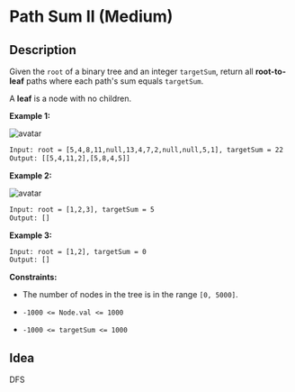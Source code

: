 # Path Sum II (Medium)

## Description

Given the `root` of a binary tree and an integer `targetSum`, return all **root-to-leaf** paths where each path's sum equals `targetSum`.

A **leaf** is a node with no children.



**Example 1:**

![avatar](https://assets.leetcode.com/uploads/2021/01/18/pathsum1.jpg)

```html
Input: root = [5,4,8,11,null,13,4,7,2,null,null,5,1], targetSum = 22
Output: [[5,4,11,2],[5,8,4,5]]
```

**Example 2:**

![avatar](https://assets.leetcode.com/uploads/2021/01/18/pathsum2.jpg)

```html
Input: root = [1,2,3], targetSum = 5
Output: []
```

**Example 3:**

```html
Input: root = [1,2], targetSum = 0
Output: []
```



**Constraints:**

- The number of nodes in the tree is in the range `[0, 5000]`.

- `-1000 <= Node.val <= 1000`

- `-1000 <= targetSum <= 1000`

  

## Idea

DFS